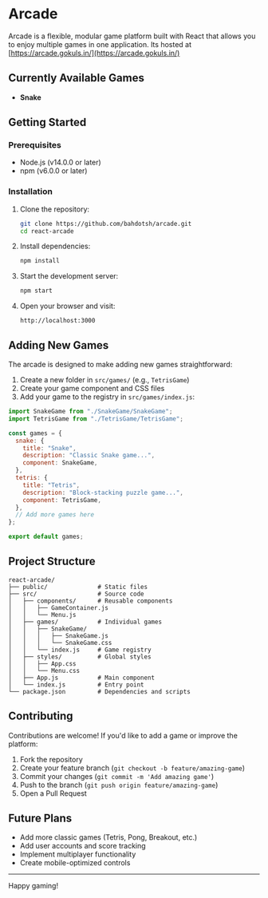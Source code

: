 # Arcade

Arcade is a flexible, modular game platform built with React that allows you to enjoy multiple games in one application.
Its hosted at [https://arcade.gokuls.in/](https://arcade.gokuls.in/)

## Currently Available Games

- **Snake**


## Getting Started

### Prerequisites

- Node.js (v14.0.0 or later)
- npm (v6.0.0 or later)

### Installation

1. Clone the repository:
   ```bash
   git clone https://github.com/bahdotsh/arcade.git
   cd react-arcade
   ```

2. Install dependencies:
   ```bash
   npm install
   ```

3. Start the development server:
   ```bash
   npm start
   ```

4. Open your browser and visit:
   ```
   http://localhost:3000
   ```

## Adding New Games

The arcade is designed to make adding new games straightforward:

1. Create a new folder in `src/games/` (e.g., `TetrisGame`)
2. Create your game component and CSS files
3. Add your game to the registry in `src/games/index.js`:

```javascript
import SnakeGame from "./SnakeGame/SnakeGame";
import TetrisGame from "./TetrisGame/TetrisGame";

const games = {
  snake: {
    title: "Snake",
    description: "Classic Snake game...",
    component: SnakeGame,
  },
  tetris: {
    title: "Tetris",
    description: "Block-stacking puzzle game...",
    component: TetrisGame,
  },
  // Add more games here
};

export default games;
```

## Project Structure

```
react-arcade/
├── public/              # Static files
├── src/                 # Source code
│   ├── components/      # Reusable components
│   │   ├── GameContainer.js
│   │   └── Menu.js
│   ├── games/           # Individual games
│   │   ├── SnakeGame/
│   │   │   ├── SnakeGame.js
│   │   │   └── SnakeGame.css
│   │   └── index.js     # Game registry
│   ├── styles/          # Global styles
│   │   ├── App.css
│   │   └── Menu.css
│   ├── App.js           # Main component
│   └── index.js         # Entry point
└── package.json         # Dependencies and scripts
```

## Contributing

Contributions are welcome! If you'd like to add a game or improve the platform:

1. Fork the repository
2. Create your feature branch (`git checkout -b feature/amazing-game`)
3. Commit your changes (`git commit -m 'Add amazing game'`)
4. Push to the branch (`git push origin feature/amazing-game`)
5. Open a Pull Request

## Future Plans

- Add more classic games (Tetris, Pong, Breakout, etc.)
- Add user accounts and score tracking
- Implement multiplayer functionality
- Create mobile-optimized controls


---

Happy gaming!
